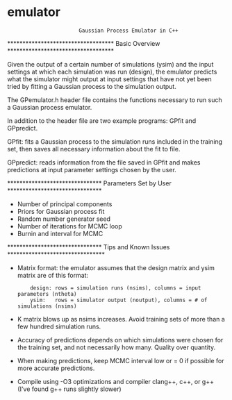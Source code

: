 emulator
========

                           Gaussian Process Emulator in C++

*********************************** Basic Overview ***********************************

Given the output of a certain number of simulations (ysim) and the input settings
at which each simulation was run (design), the emulator predicts what the simulator
might output at input settings that have not yet been tried by fitting a Gaussian 
process to the simulation output.

The GPemulator.h header file contains the functions necessary to run such a 
Gaussian process emulator.

In addition to the header file are two example programs: GPfit and GPpredict.
 
GPfit: 		fits a Gaussian process to the simulation runs included in the training set, 
			then saves all necessary information about the fit to file.
		
GPpredict:	reads information from the file saved in GPfit and makes predictions at 
			input parameter settings chosen by the user.


******************************* Parameters Set by User *******************************

- Number of principal components
- Priors for Gaussian process fit
- Random number generator seed
- Number of iterations for MCMC loop
- Burnin and interval for MCMC


******************************* Tips and Known Issues ********************************

- Matrix format: the emulator assumes that the design matrix and ysim matrix are of 
  this format:
	
          design: rows = simulation runs (nsims), columns = input parameters (ntheta)
          ysim:   rows = simulator output (noutput), columns = # of simulations (nsims)

- K matrix blows up as nsims increases. Avoid training sets of more than a few
  hundred simulation runs.

- Accuracy of predictions depends on which simulations were chosen for the training set,
  and not necessarily how many. Quality over quantity.

- When making predictions, keep MCMC interval low or = 0 if possible for more accurate 
  predictions. 

- Compile using -O3 optimizations and compiler clang++, c++, or g++ (I've found g++ 
  runs slightly slower)
